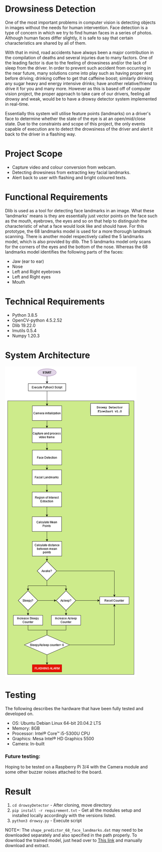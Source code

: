 # Drowsiness Detection
One of the most important problems in computer vision is detecting objects in images without the needs for human intervention. Face detection is a type of concern in which we try to find human faces in a series of photos. Although human faces differ slightly, it is safe to say that certain characteristics are shared by all of them.

With that in mind, road accidents have always been a major contribution in the compilation of deaths and several injuries due to many factors. One of the leading factor is due to the feeling of drowsiness and/or the lack of sleep from the driver. In order to prevent such accident from occurring in the near future, many solutions come into play such as having proper rest before driving; drinking coffee to get that caffeine boost; similarly drinking any sugar heavy and energy intensive drinks; have another relative/friend to drive it for you and many more. However as this is based off of computer vision project, the proper approach to take care of our drivers, feeling all drowsy and weak, would be to have a drowsy detector system implemented in real-time.

Essentially this system will utilise feature points (landmarks) on a driver's face to determine whether the state of the eye is at an open/mid/close state. Due to the constraints and scope of this project, the only events capable of execution are to detect the drowsiness of the driver and alert it back to the driver in a flashing way.

# Project Scope
- Capture video and colour conversion from webcam.
- Detecting drowsiness from extracting key facial landmarks.
- Alert back to user with flashing and bright coloured texts.

# Functional Requirements
Dlib is used as a tool for detecting face landmarks in an image. What these 'landmarks' means is they are essentially just vector points on the face such as the mouth, eyebrows, the eyes and so on that help to distinguish the characteristic of what a face would look like and should have. For this prototype, the 68 landmarks model is used for a more thorough landmark scanning. There is another model respectively called the 5 landmarks model, which is also provided by dlib. The 5 landmarks model only scans for the corners of the eyes and the bottom of the nose. Whereas the 68 landmarks model identifies the following parts of the faces:

- Jaw (ear to ear)
- Nose
- Left and Right eyebrows
- Left and Right eyes
- Mouth

# Technical Requirements
- Python 3.8.5
- OpenCV-python 4.5.2.52
- Dlib 19.22.0
- Imutils 0.5.4
- Numpy 1.20.3

# System Architecture
![System Architecture](drowsy-sys-arch.png)

# Testing
The following describes the hardware that have been fully tested and developed on.
- OS: Ubuntu Debian Linux 64-bit 20.04.2 LTS
- Memory: 8GB
- Processor: Intel® Core™ i5-5300U CPU
- Graphics: Mesa Intel® HD Graphics 5500
- Camera: In-built

### Future testing:
Hoping to be tested on a Raspberry Pi 3/4 with the Camera module and some other buzzer noises attached to the board.

# Result

1. `cd drowsyDetector` - After cloning, move directory
2. `pip install -r requirement.txt` - Get all the modules setup and installed locally accordingly with the versions listed.
3. `python3 drowsy.py` - Execute script

NOTE*: The `shape_predictor_68_face_landmarks.dat` may need to be downloaded separately and also specified in the path properly. To download the trained model, just head over to [This link](http://dlib.net/files/shape_predictor_68_face_landmarks.dat.bz2) and manually download and extract.
